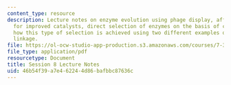 ```yaml
---
content_type: resource
description: Lecture notes on enzyme evolution using phage display, affinity selection
  for improved catalysts, direct selection of enzymes on the basis of catalysis, and
  how this type of selection is achieved using two different examples of substrate
  linkage.
file: https://ol-ocw-studio-app-production.s3.amazonaws.com/courses/7-344-directed-evolution-engineering-biocatalysts-spring-2008/46b54f39a7e462244d86bafbbc87636c_ses8_ln.pdf
file_type: application/pdf
resourcetype: Document
title: Session 8 Lecture Notes
uid: 46b54f39-a7e4-6224-4d86-bafbbc87636c
---
```

